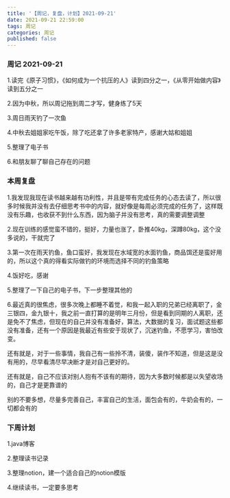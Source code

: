 ```yaml
---
title: '【周记，复盘，计划】2021-09-21'
date: 2021-09-21 22:59:00
tags: 周记
categories: 周记
published: false
---
```




### 周记 2021-09-21

1.读完《原子习惯》，《如何成为一个抗压的人》读到四分之一，《从零开始做内容》读到五分之一

2.因为中秋，所以周记拖到周二才写，健身练了5天

3.周日雨天钓了一次鱼

4.中秋去姐姐家吃午饭，除了吃还拿了许多老家特产，感谢大姑和姐姐

5.整理了电子书

6.和朋友聊了聊自己存在的问题

### 本周复盘

1.我发现我现在读书越来越有功利性，并且是带有完成任务的心态去读了，所以很多时候我并没有去仔细思考书中的内容，就好像是每周必须完成的任务了，这样既没有乐趣，也收获不到什么东西，因为脑子并没有思考，真的需要调整调整

2.现在训练的感觉蛮不错的，挺好，力量也涨了，卧推40kg，深蹲80kg，这个没多说的，干就完了

3.第一次在雨天钓鱼，鱼口蛮好，我发现在水域宽的水面钓鱼，商品饵还是蛮好用的，所以这个真的得看实际做钓的环境而选择不同的钓鱼策略

4.饭好吃，感谢

5.整理了一下自己的电子书，下一步整理其他的

6.最近真的很焦虑，很多次晚上都睡不着觉，和我一起入职的兄弟已经离职了，金三银四，金九银十，我之前一直打算的是明年三月份，但是看到同期的人离职，还是免不了焦虑，但现在的自己并没有准备好，算法，大数据的复习，面试题这些都没有准备，还有一个原因是我最近有些安于现状了，沉迷钓鱼，不愿学习，害怕改变。

还有就是，对于一些事情，我自己有一些拎不清，装傻，装作不知道，但是这是没有用的，尽早看清尽早决断才是对自己更好的。

还有就是，自己不应该对别人抱有不该有的期待，因为大多数时候都是以失望收场的，自己才是更靠谱的

别的不要多想，尽量多完善自己，丰富自己的生活，面包会有的，牛奶会有的，一切都会有的

### 下周计划

1.java博客

2.整理读书记录

3.整理notion，建一个适合自己的notion模版

4.继续读书，一定要多思考

